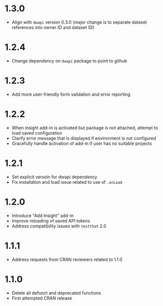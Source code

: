 # 1.3.0

* Align with `dwapi` version 0.3.0 (major change is to separate dataset
references into owner ID and dataset ID)

# 1.2.4

* Change dependency on `dwapi` package to point to github

# 1.2.3

* Add more user-friendly form validation and error reporting

# 1.2.2

* When insight add-in is activated but package is not attached, attempt to load saved configuration
* Clarify error message that is displayed if environment is not configured
* Gracefully handle activation of add-in if user has no suitable projects

# 1.2.1

* Set explicit versoin for dwapi dependency
* Fix installation and load issue related to use of `.onLoad`

# 1.2.0

* Introduce "Add Insight" add-in
* Improve reloading of saved API tokens
* Address compatibility issues with `testthat` 2.0

# 1.1.1

* Address requests from CRAN reviewers related to 1.1.0

# 1.1.0

* Delete all defunct and deprecated functions
* First attempted CRAN release
